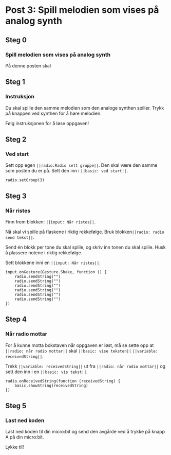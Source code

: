 # Post 3: Spill melodien som vises på analog synth

## Steg 0

### Spill melodien som vises på analog synth

På denne posten skal  


## Steg 1

### Instruksjon

Du skal spille den samme melodien som den analoge synthen spiller. Trykk på knappen ved synthen for å høre melodien. 

Følg instruksjonen for å løse oppgaven!

## Steg 2

### Ved start

Sett opp egen ``||radio:Radio sett gruppe||``. Den skal være den samme som posten du er på. Sett den inn i ``||basic: ved start||``.

```blocks
radio.setGroup(3)
```

## Steg 3

### Når ristes

Finn frem blokken: ``||input: Når ristes||``.

Nå skal vi spille på flaskene i riktig rekkefølge. Bruk blokken``||radio: radio send tekst||``.

Send én blokk per tone du skal spille, og skriv inn tonen du skal spille. Husk å plassere notene i riktig rekkefølge.

Sett blokkene inni en ``||input: Når ristes||``.

```blocks
input.onGesture(Gesture.Shake, function () {
    radio.sendString("")
    radio.sendString("")
    radio.sendString("")
    radio.sendString("")
    radio.sendString("")
    radio.sendString("")
})
```


## Step 4

### Når radio mottar

For å kunne motta bokstaven når oppgaven er løst, må se sette opp at ``||radio: når radio mottar||`` skal ``||basic: vise teksten||`` ``||variable: receivedString||``.

Trekk ``||variable: receivedString||`` ut fra ``||radio: når radio mottar||`` og sett den inn i en ``||basic: vis tekst||``.

```blocks
radio.onReceivedString(function (receivedString) {
    basic.showString(receivedString)
})
```

## Steg 5

### Last ned koden

Last ned koden til din micro:bit og send den avgårde ved å trykke på knapp A på din micro:bit. 

Lykke til!